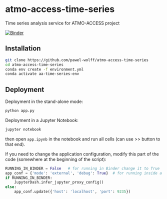 # atmo-access-time-series
Time series analysis service for ATMO-ACCESS project

[![Binder](https://notebooks.gesis.org/binder/badge_logo.svg)](https://mybinder.org/v2/gh/pawel-wolff/atmo-access-time-series/HEAD?urlpath=/tree/app.ipynb)

## Installation
```sh
git clone https://github.com/pawel-wolff/atmo-access-time-series
cd atmo-access-time-series
conda env create -f environment.yml
conda activate aa-time-series-env
```

## Deployment
Deployment in the stand-alone mode:
```sh
python app.py
```

Deployment in a Jupyter Notebook:
```sh
jupyter notebook
```
then open `app.ipynb` in the notebook and run all cells (can use >> button to that end).

If you need to change the application configuration, modify this part of the code (somewhere at the beginning of the script):
```python
RUNNING_IN_BINDER = False   # for running in Binder change it to True
app_conf = {'mode': 'external', 'debug': True}  # for running inside a Jupyter notebook change 'mode' to 'inline'
if RUNNING_IN_BINDER:
    JupyterDash.infer_jupyter_proxy_config()
else:
    app_conf.update({'host': 'localhost', 'port': 9235})
```
